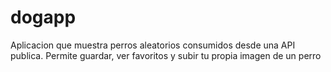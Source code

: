 # dogapp
Aplicacion que muestra perros aleatorios consumidos desde una API publica.
Permite guardar, ver favoritos y subir tu propia imagen de un perro
